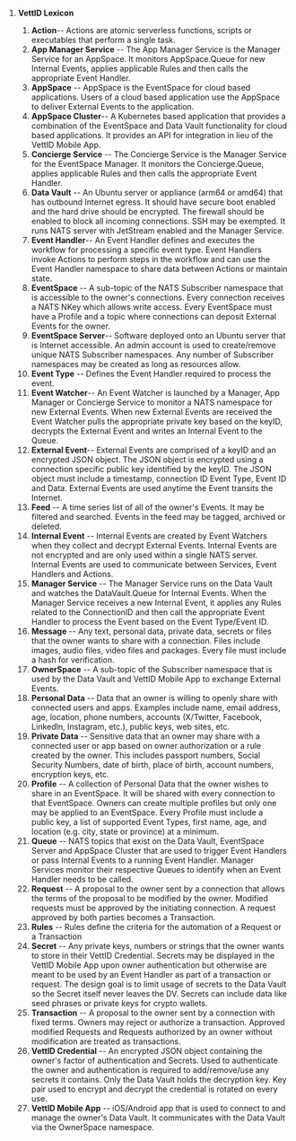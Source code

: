 1.  **VettID Lexicon**

    1.  **Action**-- Actions are atomic serverless functions, scripts
        or executables that perform a single task.
    2.  **App Manager Service** -- The App Manager Service is the
        Manager Service for an AppSpace. It monitors AppSpace.Queue for
        new Internal Events, applies applicable Rules and then calls the
        appropriate Event Handler.
    3.  **AppSpace** -- AppSpace is the EventSpace for cloud based
        applications. Users of a cloud based application use the
        AppSpace to deliver External Events to the application.
    4.  **AppSpace Cluster**-- A Kubernetes based application that
        provides a combination of the EventSpace and Data Vault
        functionality for cloud based applications. It provides an API
        for integration in lieu of the VettID Mobile App.
    5.  **Concierge Service** -- The Concierge Service is the Manager
        Service for the EventSpace Manager. It monitors the
        Concierge.Queue, applies applicable Rules and then calls the
        appropriate Event Handler.
    6.  **Data Vault** -- An Ubuntu server or appliance (arm64 or amd64)
        that has outbound Internet egress. It should have secure boot
        enabled and the hard drive should be encrypted. The firewall
        should be enabled to block all incoming connections. SSH may be
        exempted. It runs NATS server with JetStream enabled and the
        Manager Service.
    7.  **Event Handler**-- An Event Handler defines and executes the
        workflow for processing a specific event type. Event Handlers
        invoke Actions to perform steps in the workflow and can use the
        Event Handler namespace to share data between Actions or
        maintain state.
    8.  **EventSpace** -- A sub-topic of the NATS Subscriber namespace
        that is accessible to the owner's connections. Every connection
        receives a NATS NKey which allows write access. Every EventSpace
        must have a Profile and a topic where connections can deposit
        External Events for the owner.
    9.  **EventSpace Server**-- Software deployed onto an Ubuntu server
        that is Internet accessible. An admin account is used to
        create/remove unique NATS Subscriber namespaces. Any number of
        Subscriber namespaces may be created as long as resources allow.
    10. **Event Type** -- Defines the Event Handler required to process
        the event.
    11. **Event Watcher**-- An Event Watcher is launched by a Manager,
        App Manager or Concierge Service to monitor a NATS namespace for
        new External Events. When new External Events are received the
        Event Watcher pulls the appropriate private key based on the
        keyID, decrypts the External Event and writes an Internal Event
        to the Queue.
    12. **External Event**-- External Events are comprised of a keyID
        and an encrypted JSON object. The JSON object is encrypted using
        a connection specific public key identified by the keyID. The
        JSON object must include a timestamp, connection ID Event Type,
        Event ID and Data. External Events are used anytime the Event
        transits the Internet.
    13. **Feed** -- A time series list of all of the owner's Events. It
        may be filtered and searched. Events in the feed may be tagged,
        archived or deleted.
    14. **Internal Event** -- Internal Events are created by Event
        Watchers when they collect and decrypt External Events. Internal
        Events are not encrypted and are only used within a single NATS
        server. Internal Events are used to communicate between
        Services, Event Handlers and Actions.
    15. **Manager Service** -- The Manager Service runs on the Data
        Vault and watches the DataVault.Queue for Internal Events. When
        the Manager Service receives a new Internal Event, it applies
        any Rules related to the ConnectionID and then call the
        appropriate Event Handler to process the Event based on the
        Event Type/Event ID.
    16. **Message** -- Any text, personal data, private data, secrets or
        files that the owner wants to share with a connection. Files
        include images, audio files, video files and packages. Every
        file must include a hash for verification.
    17. **OwnerSpace** -- A sub-topic of the Subscriber namespace that
        is used by the Data Vault and VettID Mobile App to exchange
        External Events.
    18. **Personal Data** -- Data that an owner is willing to openly
        share with connected users and apps. Examples include name,
        email address, age, location, phone numbers, accounts
        (X/Twitter, Facebook, LinkedIn, Instagram, etc.), public keys,
        web sites, etc.
    19. **Private Data** -- Sensitive data that an owner may share with
        a connected user or app based on owner authorization or a rule
        created by the owner. This includes passport numbers, Social
        Security Numbers, date of birth, place of birth, account
        numbers, encryption keys, etc.
    20. **Profile** -- A collection of Personal Data that the owner
        wishes to share in an EventSpace. It will be shared with every
        connection to that EventSpace. Owners can create multiple
        profiles but only one may be applied to an EventSpace. Every
        Profile must include a public key, a list of supported Event
        Types, first name, age, and location (e.g. city, state or province) at a minimum.
    21. **Queue** -- NATS topics that exist on the Data Vault,
        EventSpace Server and AppSpace Cluster that are used to trigger
        Event Handlers or pass Internal Events to a running Event
        Handler. Manager Services monitor their respective Queues to
        identify when an Event Handler needs to be called.
    22. **Request** -- A proposal to the owner sent by a connection that
        allows the terms of the proposal to be modified by the owner.
        Modified requests must be approved by the initiating connection.
        A request approved by both parties becomes a Transaction.
    23. **Rules** -- Rules define the criteria for the automation of a
        Request or a Transaction
    24. **Secret** -- Any private keys, numbers or strings that the
        owner wants to store in their VettID Credential. Secrets may be
        displayed in the VettID Mobile App upon owner authentication but
        otherwise are meant to be used by an Event Handler as part of a
        transaction or request. The design goal is to limit usage of
        secrets to the Data Vault so the Secret itself never leaves
        the DV. Secrets can include data like seed phrases or private
        keys for crypto wallets.
    25. **Transaction** -- A proposal to the owner sent by a connection
        with fixed terms. Owners may reject or authorize a transaction.
        Approved modified Requests and Requests authorized by an owner
        without modification are treated as transactions.
    26. **VettID Credential** -- An encrypted JSON object containing the
        owner's factor of authentication and Secrets. Used to
        authenticate the owner and authentication is required to
        add/remove/use any secrets it contains. Only the Data Vault
        holds the decryption key. Key pair used to encrypt and decrypt
        the credential is rotated on every use.
    27. **VettID Mobile App** -- iOS/Android app that is used to connect
        to and manage the owner's Data Vault. It communicates with the
        Data Vault via the OwnerSpace namespace.
